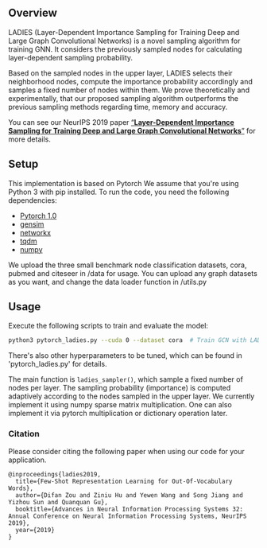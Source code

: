 ## Overview

LADIES (Layer-Dependent Importance Sampling for Training Deep and Large Graph Convolutional Networks) is a novel sampling algorithm for training GNN. It considers the previously sampled nodes for calculating layer-dependent sampling probability.

Based on the sampled nodes in the upper layer, LADIES selects their neighborhood nodes, compute the importance probability accordingly and samples a fixed number of nodes within them. We prove theoretically and experimentally, that our proposed sampling algorithm outperforms the previous sampling methods regarding time, memory and accuracy.

You can see our NeurIPS 2019 paper [“**Layer-Dependent Importance Sampling for Training Deep and Large Graph Convolutional Networks**”](https://arxiv.org/abs/1911.07323) for more details.

## Setup
This implementation is based on Pytorch We assume that you're using Python 3 with pip installed. To run the code, you need the following dependencies:

- [Pytorch 1.0](https://pytorch.org/)
- [gensim](https://github.com/RaRe-Technologies/gensim)
- [networkx](hhttps://networkx.github.io/)
- [tqdm](https://github.com/tqdm/tqdm)
- [numpy](https://numpy.org/)


We upload the three small benchmark node classification datasets, cora, pubmed and citeseer in /data for usage. You can upload any graph datasets as you want, and change the data loader function in /utils.py

## Usage
Execute the following scripts to train and evaluate the model:

```bash
python3 pytorch_ladies.py --cuda 0 --dataset cora  # Train GCN with LADIES on cora.
```
There's also other hyperparameters to be tuned, which can be found in 'pytorch_ladies.py' for details.

The main function is ``ladies_sampler()``, which sample a fixed number of nodes per layer. The sampling probability (importance) is computed adaptively according to the nodes sampled in the upper layer. We currently implement it using numpy sparse matrix multiplication. One can also implement it via pytorch multiplication or dictionary operation later. 

### Citation

Please consider citing the following paper when using our code for your application.

```
@inproceedings{ladies2019,
  title={Few-Shot Representation Learning for Out-Of-Vocabulary Words},
  author={Difan Zou and Ziniu Hu and Yewen Wang and Song Jiang and Yizhou Sun and Quanquan Gu},
  booktitle={Advances in Neural Information Processing Systems 32: Annual Conference on Neural Information Processing Systems, NeurIPS 2019},
  year={2019}
}
```
